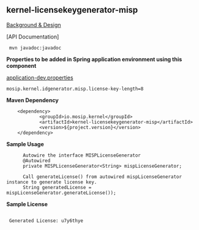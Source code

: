 ## kernel-licensekeygenerator-misp

[Background & Design](../../docs/design/kernel/Kernel-licensekeygenerator-misp.md)

[API Documentation]

```
 mvn javadoc:javadoc

 ```
 
 **Properties to be added in Spring application environment using this component**
 
[application-dev.properties](../../config/application-dev.properties)
 
```
mosip.kernel.idgenerator.misp.license-key-length=8
```
 
 
**Maven Dependency**

```
	<dependency>
			<groupId>io.mosip.kernel</groupId>
			<artifactId>kernel-licensekeygenerator-misp</artifactId>
			<version>${project.version}</version>
	</dependency>

```
  
**Sample Usage**
  
```
	  Autowire the interface MISPLicenseGenerator
	  @Autowired
	  private MISPLicenseGenerator<String> mispLicenseGenerator;
```


```
	  Call generateLicense() from autowired mispLicenseGenerator instance to generate license key.     
	  String generatedLicense = mispLicenseGenerator.generateLicense());
```
	  
**Sample License**

```

 Generated License: u7y6thye
 
```   
   








